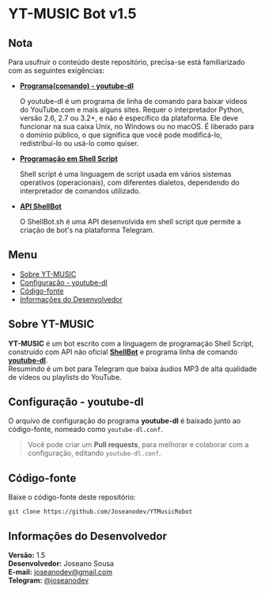 # YT-MUSIC Bot v1.5

## Nota

Para usufruir o conteúdo deste repositório, precisa-se está familiarizado com as seguintes exigências:

- **[Programa(comando) - youtube-dl](https://github.com/ytdl-org/youtube-dl)**

	O youtube-dl é um programa de linha de comando para baixar vídeos do YouTube.com e mais alguns sites. Requer o interpretador Python, versão 2.6, 2.7 ou 3.2+, e não é específico da plataforma. Ele deve funcionar na sua caixa Unix, no Windows ou no macOS. É liberado para o domínio público, o que significa que você pode modificá-lo, redistribuí-lo ou usá-lo como quiser.

- **[Programação em Shell Script](https://pt.m.wikipedia.org/wiki/Shell_script)**

	Shell script é uma linguagem de script usada em vários sistemas operativos (operacionais), com diferentes dialetos, dependendo do interpretador de comandos utilizado.

- **[API ShellBot](https://github.com/shellscriptx/shellbot)**

	O ShellBot.sh é uma API desenvolvida em shell script que permite a criação de bot's na plataforma Telegram.

## Menu

- [Sobre YT-MUSIC](#Sobre-YT-MUSIC)
- [Configuração - youtube-dl](#Configuração---youtube-dl)
- [Código-fonte](#Código-fonte)
- [Informações do Desenvolvedor](#Informações-do-Desenvolvedor)

## Sobre YT-MUSIC

**YT-MUSIC** é um bot escrito com a linguagem de programação Shell Script, construído com API não oficial **[ShellBot](https://github.com/shellscriptx/shellbot)** e programa linha de comando **[youtube-dl](https://github.com/ytdl-org/youtube-dl)**.  
Resumindo é um bot para Telegram que baixa áudios MP3 de alta qualidade de vídeos ou playlists do YouTube.

## Configuração - youtube-dl

O arquivo de configuração do programa **youtube-dl** é baixado junto ao código-fonte, nomeado como `youtube-dl.conf`.  
> Você pode criar um **Pull requests**, para melhorar e colaborar com a configuração, editando `youtube-dl.conf`.

## Código-fonte

Baixe o código-fonte deste repositório:

	git clone https://github.com/Joseanodev/YTMusicRobot

## Informações do Desenvolvedor

**Versão:** 1.5  
**Desenvolvedor:** Joseano Sousa  
**E-mail:** joseanodev@gmail.com  
**Telegram:** [@joseanodev](https://t.me/joseanodev)
